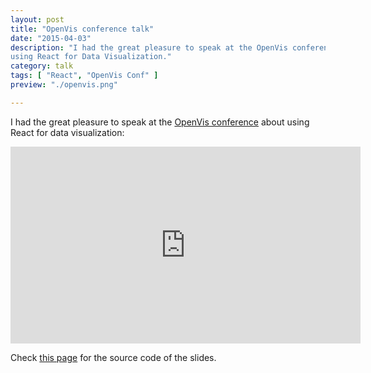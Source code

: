```yaml
---
layout: post
title: "OpenVis conference talk"
date: "2015-04-03"
description: "I had the great pleasure to speak at the OpenVis conference about 
using React for Data Visualization."
category: talk
tags: [ "React", "OpenVis Conf" ]
preview: "./openvis.png"

---
```

I had the great pleasure to speak at the <a href="https://openvisconf.com/2015/">OpenVis conference</a> about 
using React for data visualization: 

<div style="text-align: center">
<iframe width="560" height="315" src="https://www.youtube.com/embed/dcLrbiHIX5M?rel=0" frameborder="0" allow="autoplay; encrypted-media" allowfullscreen></iframe>
</div>

Check <a href="https://github.com/ilyabo/openvis-react" target="_blank">this page</a> for the source code of the slides.
